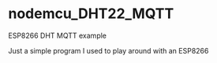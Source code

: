 # nodemcu_DHT22_MQTT
ESP8266 DHT MQTT example

Just a simple program I used to play around with an ESP8266
